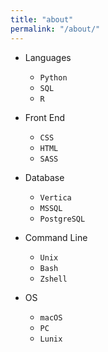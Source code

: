 ```yaml
---
title: "about"
permalink: "/about/"
---
```


  - Languages
    - `Python`
    - `SQL`
    - `R`
  - Front End
    - `CSS`
    - `HTML`
    - `SASS`

  - Database
    - `Vertica`
    - `MSSQL`
    - `PostgreSQL`
  - Command Line
    - `Unix`
    - `Bash`
    - `Zshell`
  - OS
    - `macOS`
    - `PC`
    - `Lunix`
